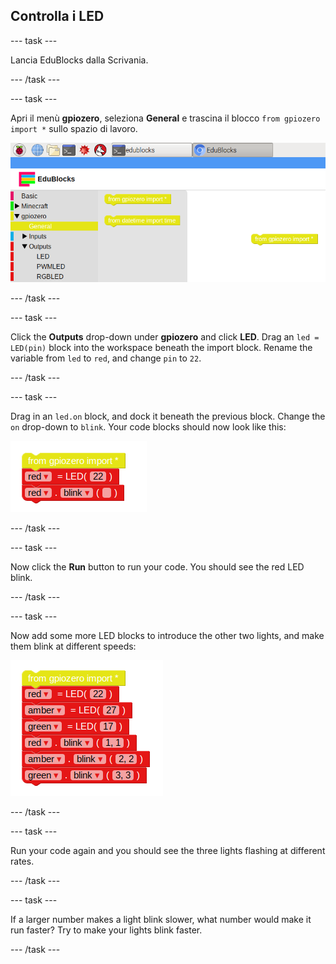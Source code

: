 ## Controlla i LED

\--- task \---

Lancia EduBlocks dalla Scrivania.

\--- /task \---

\--- task \---

Apri il menù **gpiozero**, seleziona **General** e trascina il blocco `from gpiozero import *` sullo spazio di lavoro.

![](images/edublocks1.png)

\--- /task \---

\--- task \---

Click the **Outputs** drop-down under **gpiozero** and click **LED**. Drag an `led = LED(pin)` block into the workspace beneath the import block. Rename the variable from `led` to `red`, and change `pin` to `22`.

\--- /task \---

\--- task \---

Drag in an `led.on` block, and dock it beneath the previous block. Change the `on` drop-down to `blink`. Your code blocks should now look like this:

![](images/edublocks2.png)

\--- /task \---

\--- task \---

Now click the **Run** button to run your code. You should see the red LED blink.

\--- /task \---

\--- task \---

Now add some more LED blocks to introduce the other two lights, and make them blink at different speeds:

![](images/edublocks3.png)

\--- /task \---

\--- task \---

Run your code again and you should see the three lights flashing at different rates.

\--- /task \---

\--- task \---

If a larger number makes a light blink slower, what number would make it run faster? Try to make your lights blink faster.

\--- /task \---